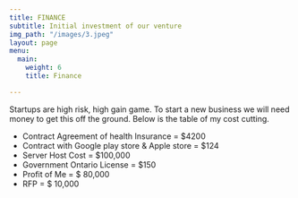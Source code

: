 ```yaml
---
title: FINANCE
subtitle: Initial investment of our venture
img_path: "/images/3.jpeg"
layout: page
menu:
  main:
    weight: 6
    title: Finance

---
```

Startups are high risk, high gain game. To start a new business we will need money to get this off the ground. Below is the table of my cost cutting.

* Contract Agreement of health Insurance = $4200
* Contract with Google play store & Apple store = $124
* Server Host Cost = $100,000
* Government Ontario License = $150
* Profit of Me  =  $ 80,000                            
* RFP                = $ 10,000                          